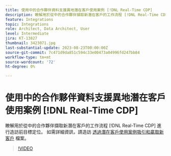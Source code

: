 ```yaml
---
title: 使用中的合作夥伴資料支援異地潛在客戶使用案例 [!DNL Real-Time CDP]
description: 瞭解用於從中的合作夥伴擷取新潛在客戶的工作流程 [!DNL Real-Time CDP] 進行造訪前目標定位。 
feature: Integrations
topic: Integrations
role: Architect, Data Architect, User
level: Intermediate
jira: KT-13827
thumbnail: 3423071.jpg
last-substantial-update: 2023-08-23T00:00:00Z
source-git-commit: 7c471d9da851c594c33e00473a04996fd247bb84
workflow-type: tm+mt
source-wordcount: '72'
ht-degree: 0%

---
```


# 使用中的合作夥伴資料支援異地潛在客戶使用案例 [!DNL Real-Time CDP]

瞭解用於從中的合作夥伴擷取新潛在客戶的工作流程 [!DNL Real-Time CDP] 進行造訪前目標定位。 如需詳細資訊，請造訪 [透過潛在客戶使用案例吸引和贏取新客戶](https://experienceleague.adobe.com/docs/experience-platform/rtcdp/use-cases/partner-data/prospecting.html) 檔案。

>[!VIDEO](https://video.tv.adobe.com/v/3423071/?learn=on)
